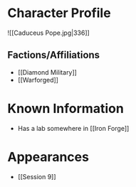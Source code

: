# Character Profile
![[Caduceus Pope.jpg|336]]

## Factions/Affiliations
- [[Diamond Military]]
- [[Warforged]]

# Known Information
- Has a lab somewhere in [[Iron Forge]]

# Appearances
- [[Session 9]]